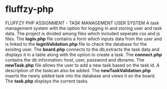 # fluffzy-php
FLUFFZY PHP ASSIGNMENT - TASK MANAGEMENT USER SYSTEM
A task management system with the option for logging in and storing user and task data.
The project is divided among files which included seperate css and js files.
The **login.php** file contains a form which inputs data from the user and is linked to the **loginValidation.php** file to check the database for the exisitng user.
The **board.php** connects to the db,extracts the task data and displays it in a table along with the option to create a task.
The **connect.php** contains the db information: host, user, password and dbname.
The **newTask.php** file allows the user to add a new task based on the task id. A description of the taskcan also be added.
The **newTaskValidation.php** inserts the newly added task into the database and views it on the board.
The **task.php** displays the current tasks.
